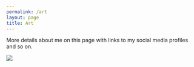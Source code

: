 ```yaml
---
permalink: /art
layout: page
title: Art
---
```


More details about me on this page with links to my social media profiles and so on.

![](https://www.jorgesanz.net/assets/imgs/me/jsanz_small4.png)
